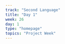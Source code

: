 ```yaml
---
track: "Second Language"
title: "Day 1"
week: 26
day: 1
type: "homepage"
topics: "Project Week"
---
```

